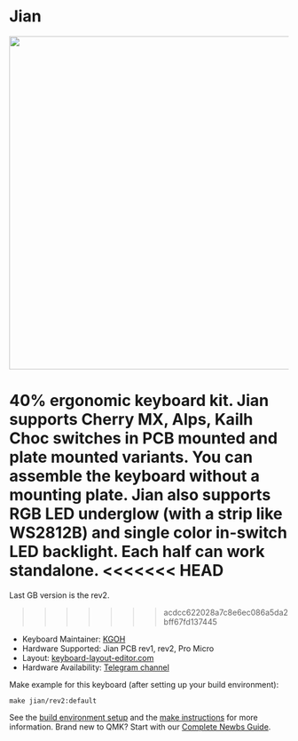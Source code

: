 # Jian

<img src="https://i.imgur.com/XUzcaWG.png" data-canonical-src="Jian" width="600"/>

40% ergonomic keyboard kit. Jian supports Cherry MX, Alps, Kailh Choc switches in PCB mounted and plate mounted variants.
You can assemble the keyboard without a mounting plate.
Jian also supports RGB LED underglow (with a strip like WS2812B) and single color in-switch LED backlight.
Each half can work standalone.
<<<<<<< HEAD
=======
Last GB version is the rev2.
>>>>>>> acdcc622028a7c8e6ec086a5da2bff67fd137445

* Keyboard Maintainer: [KGOH](https://github.com/KGOH)
* Hardware Supported: Jian PCB rev1, rev2, Pro Micro
* Layout: [keyboard-layout-editor.com](http://www.keyboard-layout-editor.com/#/gists/4b6c2af67148f58ddd6c6b2976c4370f)
* Hardware Availability: [Telegram channel](https://t.me/KgOfHedgehogs)

Make example for this keyboard (after setting up your build environment):

    make jian/rev2:default

See the [build environment setup](https://docs.qmk.fm/#/getting_started_build_tools) and the [make instructions](https://docs.qmk.fm/#/getting_started_make_guide) for more information. Brand new to QMK? Start with our [Complete Newbs Guide](https://docs.qmk.fm/#/newbs).
